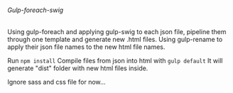 ###### Gulp-foreach-swig
Using gulp-foreach and applying gulp-swig to each json file, pipeline them through one template and generate new .html files. Using gulp-rename to apply their json file names to the new html file names.

  Run `npm install`
  Compile files from json into html with `gulp default` It will generate "dist" folder with new html files inside.

Ignore sass and css file for now...
